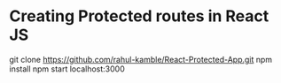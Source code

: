 # Creating Protected routes in React JS
git clone https://github.com/rahul-kamble/React-Protected-App.git
npm install
npm start
localhost:3000
